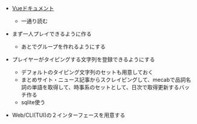 - [Vueドキュメント](https://v3.vuejs.org/guide/introduction.html#what-is-vue-js)
    - 一通り読む

- まず一人プレイできるように作る
    - あとでグループを作れるようにする

- プレイヤーがタイピングする文字列を登録できるようにする
    - デフォルトのタイピング文字列のセットも用意しておく
    - まとめサイト・ニュース記事からスクレイピングして、mecabで品詞名詞の単語を取得して、時事系のセットとして、日次で取得更新するバッチ作る
    - sqlite使う

- Web/CLI(TUI)の２インターフェースを用意する